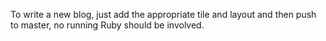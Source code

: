 To write a new blog, just add the appropriate tile and layout and then push to master, no running Ruby should be involved.
